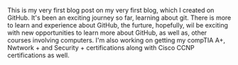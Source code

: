 This is my very first blog post on my very first blog, which I created on GitHub. It's been an exciting journey so far, learning about git. There is more to learn and experience about GitHub, the furture, hopefully, wil be exciting with new opportunities to learn more about GitHub, as well as, other courses involving computers. I'm also working on getting my compTIA A+, Nwtwork + and Security + certifications along with Cisco CCNP certifications as well.
